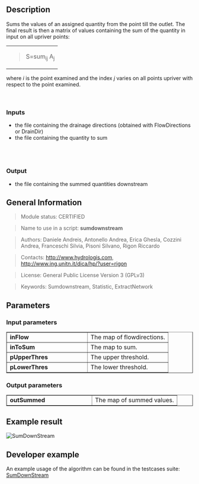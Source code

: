 <h2>Description</h2>

Sums the values of an assigned quantity from the point till the outlet. The final result is then a matrix of values containing the sum of the quantity in input on all upriver points:
<table>
<tr>
<td>
<blockquote>S=sum<sub>ij</sub> A<sub>j</sub>
</td>
</tr>
</table>
where <i>i</i> is the point examined and the index <i>j</i> varies on all points upriver with respect to the point examined.<br>
<br>
<br>
<h3>Inputs</h3>
<ul>
<li>the file containing the drainage directions (obtained with FlowDirections or DrainDir)</li>
<li>the file containing the quantity to sum</li>
</ul>
<br>
<br>
<h3>Output</h3>
<ul>
<li>the file containing the summed quantities downstream</li>
</ul></blockquote>


<h2>General Information</h2>

<blockquote>Module status: CERTIFIED</blockquote>

<blockquote>Name to use in a script: <b>sumdownstream</b></blockquote>

<blockquote>Authors: Daniele Andreis, Antonello Andrea, Erica Ghesla, Cozzini Andrea, Franceschi Silvia, Pisoni Silvano, Rigon Riccardo</blockquote>

<blockquote>Contacts: <a href='http://www.hydrologis.com'>http://www.hydrologis.com</a>, <a href='http://www.ing.unitn.it/dica/hp/?user=rigon'>http://www.ing.unitn.it/dica/hp/?user=rigon</a></blockquote>

<blockquote>License: General Public License Version 3 (GPLv3)</blockquote>

<blockquote>Keywords: Sumdownstream, Statistic, ExtractNetwork</blockquote>


<h2>Parameters</h2>

<h3>Input parameters</h3>
<table cellpadding='10' width='70%' border='1'>
<tr>
<td width='50%'> <b>inFlow</b> </td><td width='50%'> The map of flowdirections. </td>
</tr>
<tr>
<td width='50%'> <b>inToSum</b> </td><td width='50%'> The map to sum. </td>
</tr>
<tr>
<td width='50%'> <b>pUpperThres</b> </td><td width='50%'> The upper threshold. </td>
</tr>
<tr>
<td width='50%'> <b>pLowerThres</b> </td><td width='50%'> The lower threshold. </td>
</tr>
</table>

<h3>Output parameters</h3>
<table cellpadding='10' width='70%' border='1'>
<tr>
<td width='50%'> <b>outSummed</b> </td><td width='50%'> The map of summed values. </td>
</tr>
</table>

<h2>Example result</h2>

<img src='http://wiki.jgrasstools.googlecode.com/git/images/hortonmachine/sumdownstream.png' alt='SumDownStream' />
<br>
<h2>Developer example</h2>

An example usage of the algorithm can be found in the testcases suite:<br>
<a href='http://code.google.com/p/jgrasstools/source/browse/hortonmachine/src/test/java/org/jgrasstools/hortonmachine/models/hm/TestSumDownStream.java'>SumDownStream</a>